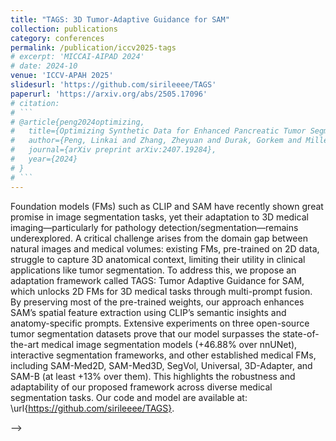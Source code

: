 ```yaml
---
title: "TAGS: 3D Tumor-Adaptive Guidance for SAM"
collection: publications
category: conferences
permalink: /publication/iccv2025-tags
# excerpt: 'MICCAI-AIPAD 2024'
# date: 2024-10
venue: 'ICCV-APAH 2025'
slidesurl: 'https://github.com/sirileeee/TAGS'
paperurl: 'https://arxiv.org/abs/2505.17096'
# citation: 
# ```
# @article{peng2024optimizing,
#   title={Optimizing Synthetic Data for Enhanced Pancreatic Tumor Segmentation},
#   author={Peng, Linkai and Zhang, Zheyuan and Durak, Gorkem and Miller, Frank H and Medetalibeyoglu, Alpay and Wallace, Michael B and Bagci, Ulas},
#   journal={arXiv preprint arXiv:2407.19284},
#   year={2024}
# }
# ```
---
```


Foundation models (FMs) such as CLIP and SAM have recently shown great promise in image segmentation tasks, yet their adaptation to 3D medical imaging—particularly for pathology detection/segmentation—remains underexplored. A critical challenge arises from the domain gap between natural images and medical volumes: existing FMs, pre-trained on 2D data, struggle to capture 3D anatomical context, limiting their utility in clinical applications like tumor segmentation. To address this, we propose an adaptation framework called TAGS: Tumor Adaptive Guidance for SAM, which unlocks 2D FMs for 3D medical tasks through multi-prompt fusion. By preserving most of the pre-trained weights, our approach enhances SAM’s spatial feature extraction using CLIP’s semantic insights and anatomy-specific prompts. Extensive experiments on three open-source tumor segmentation datasets prove that our model surpasses the state-of-the-art medical image segmentation models (+46.88% over nnUNet), interactive segmentation frameworks, and other established medical FMs, including SAM-Med2D, SAM-Med3D, SegVol, Universal, 3D-Adapter, and SAM-B (at least +13% over them). This highlights the robustness and adaptability of our proposed framework across diverse medical segmentation tasks. Our code and model are available at: \url{https://github.com/sirileeee/TAGS}.

<!-- ![aipad2024](/paper_figs/aipad2024.png) --> -->